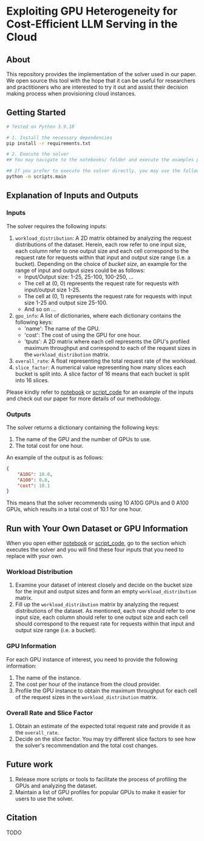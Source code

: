 # Exploiting GPU Heterogeneity for Cost-Efficient LLM Serving in the Cloud

## About
This repository provides the implementation of the solver used in our paper. We open source this tool with the hope that it can be useful for researchers and practitioners who are interested to try it out and assist their decision making process when provisioning cloud instances.

## Getting Started
```bash
# Tested on Python 3.9.18

# 1. Install the necessary dependencies
pip install -r requirements.txt

# 2. Execute the solver
## You may navigate to the notebooks/ folder and execute the examples provided in the notebooks to how the solver works.

## If you prefer to execute the solver directly, you may use the following command to execute the default example provided:
python -m scripts.main
```

## Explanation of Inputs and Outputs
### Inputs
The solver requires the following inputs:
1. `workload_distribution`: A 2D matrix obtained by analyzing the request distributions of the dataset. Herein, each row refer to one input size, each column refer to one output size and each cell correspond to the request rate for requests within that input and output size range (i.e. a bucket). Depending on the choice of *bucket size*, an example for the range of input and output sizes could be as follows:
    - Input/Output size: 1-25, 25-100, 100-250, ...
    - The cell at (0, 0) represents the request rate for requests with input/output size 1-25.
    - The cell at (0, 1) represents the request rate for requests with input size 1-25 and output size 25-100.
    - And so on ...
2. `gpu_info`: A list of dictionaries, where each dictionary contains the following keys:
    - 'name': The name of the GPU.
    - 'cost': The cost of using the GPU for one hour.
    - 'tputs': A 2D matrix where each cell represents the GPU's profiled maximum throughput and correspond to each of the request sizes in the `workload_distribution` matrix.
3. `overall_rate`: A float representing the total request rate of the workload.
4. `slice_factor`: A numerical value representing how many slices each bucket is split into. A slice factor of 16 means that each bucket is split into 16 slices.

Please kindly refer to [notebook](notebooks/solver.ipynb) or [script_code](scripts/main.py) for an example of the inputs and check out our paper for more details of our methodology.

### Outputs
The solver returns a dictionary containing the following keys:
1. The name of the GPU and the number of GPUs to use.
2. The total cost for one hour.

An example of the output is as follows:
```json
{
    "A10G": 10.0,
    "A100": 0.0,
    "cost": 10.1
}
```
This means that the solver recommends using 10 A10G GPUs and 0 A100 GPUs, which results in a total cost of 10.1 for one hour.


## Run with Your Own Dataset or GPU Information
When you open either [notebook](notebooks/solver.ipynb) or [script_code](scripts/main.py), go to the section which executes the solver and you will find these four inputs that you need to replace with your own.

### Workload Distribution
   1. Examine your dataset of interest closely and decide on the bucket size for the input and output sizes and form an empty `workload_distribution` matrix.
   2. Fill up the `workload_distribution` matrix by analyzing the request distributions of the dataset. As mentioned, each row should refer to one input size, each column should refer to one output size and each cell should correspond to the request rate for requests within that input and output size range (i.e. a bucket).

### GPU Information
For each GPU instance of interest, you need to provide the following information:
   1. The name of the instance.
   2. The cost per hour of the instance from the cloud provider.
   3. Profile the GPU instance to obtain the maximum throughput for each cell of the request sizes in the `workload_distribution` matrix.

### Overall Rate and Slice Factor

 1. Obtain an estimate of the expected total request rate and provide it as the `overall_rate`.
 2. Decide on the slice factor. You may try different slice factors to see how the solver's recommendation and the total cost changes.

## Future work
1. Release more scripts or tools to facilitate the process of profiling the GPUs and analyzing the dataset.
2. Maintain a list of GPU profiles for popular GPUs to make it easier for users to use the solver.

## Citation
TODO